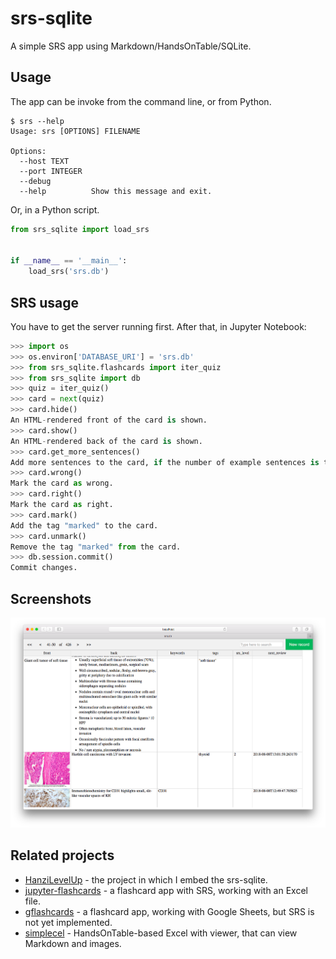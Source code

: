 # srs-sqlite

A simple SRS app using Markdown/HandsOnTable/SQLite.

## Usage

The app can be invoke from the command line, or from Python.

```commandline
$ srs --help
Usage: srs [OPTIONS] FILENAME

Options:
  --host TEXT
  --port INTEGER
  --debug
  --help          Show this message and exit.
```

Or, in a Python script.

```python
from srs_sqlite import load_srs


if __name__ == '__main__':
    load_srs('srs.db')
```

## SRS usage

You have to get the server running first. After that, in Jupyter Notebook:

```python
>>> import os
>>> os.environ['DATABASE_URI'] = 'srs.db'
>>> from srs_sqlite.flashcards import iter_quiz
>>> from srs_sqlite import db
>>> quiz = iter_quiz()
>>> card = next(quiz)
>>> card.hide()
An HTML-rendered front of the card is shown.
>>> card.show()
An HTML-rendered back of the card is shown.
>>> card.get_more_sentences()
Add more sentences to the card, if the number of example sentences is too few.
>>> card.wrong()
Mark the card as wrong.
>>> card.right()
Mark the card as right.
>>> card.mark()
Add the tag "marked" to the card.
>>> card.unmark()
Remove the tag "marked" from the card.
>>> db.session.commit()
Commit changes.
```

## Screenshots

<img src="https://raw.githubusercontent.com/patarapolw/srs-sqlite/master/screenshots/0.png" />

## Related projects

- [HanziLevelUp](https://github.com/patarapolw/HanziLevelUp) - the project in which I embed the srs-sqlite.
- [jupyter-flashcards](https://github.com/patarapolw/jupyter-flashcards) - a flashcard app with SRS, working with an Excel file.
- [gflashcards](https://github.com/patarapolw/gflashcards) - a flashcard app, working with Google Sheets, but SRS is not yet implemented.
- [simplecel](https://github.com/patarapolw/simplecel) - HandsOnTable-based Excel with viewer, that can view Markdown and images.
